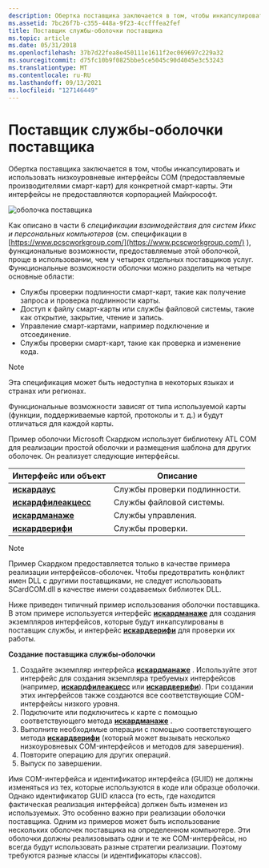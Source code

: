 ```yaml
---
description: Обертка поставщика заключается в том, чтобы инкапсулировать и использовать низкоуровневые интерфейсы COM (предоставляемые производителями смарт-карт) для конкретной смарт-карты. Эти интерфейсы не предоставляются корпорацией Майкрософт.
ms.assetid: 7bc26f7b-c355-448a-9f23-4ccfffea2fef
title: Поставщик службы-оболочки поставщика
ms.topic: article
ms.date: 05/31/2018
ms.openlocfilehash: 37b7d22fea8e450111e1611f2ec069697c229a32
ms.sourcegitcommit: d75fc10b9f0825bbe5ce5045c90d4045e3c53243
ms.translationtype: MT
ms.contentlocale: ru-RU
ms.lasthandoff: 09/13/2021
ms.locfileid: "127146449"
---
```

# <a name="vendor-wrapper-service-provider"></a>Поставщик службы-оболочки поставщика

Обертка поставщика заключается в том, чтобы инкапсулировать и использовать низкоуровневые интерфейсы COM (предоставляемые производителями смарт-карт) для конкретной смарт-карты. Эти интерфейсы не предоставляются корпорацией Майкрософт.

![оболочка поставщика](images/scspart1.png)

Как описано в части 6 *спецификации взаимодействия для систем Иккс и персональных компьютеров* (см. спецификации в [https://www.pcscworkgroup.com/](https://www.pcscworkgroup.com/) ), функциональные возможности, предоставляемые этой оболочкой, проще в использовании, чем у четырех отдельных поставщиков услуг. Функциональные возможности оболочки можно разделить на четыре основные области:

-   Службы проверки подлинности смарт-карт, такие как получение запроса и проверка подлинности карты.
-   Доступ к файлу смарт-карты или службы файловой системы, такие как открытие, закрытие, чтение и запись.
-   Управление смарт-картами, например подключение и отсоединение.
-   Службы проверки смарт-карт, такие как проверка и изменение кода.

> [!Note]  
> Эта спецификация может быть недоступна в некоторых языках и странах или регионах.

 

Функциональные возможности зависят от типа используемой карты (функции, поддерживаемые картой, протоколы и т. д.) и будут отличаться для каждой карты.

Пример оболочки Microsoft Скардком использует библиотеку ATL COM для реализации простой оболочки и размещения шаблона для других оболочек. Он реализует следующие интерфейсы.



| Интерфейс или объект                                     | Описание                         |
|---------------------------------------------------------|-------------------------------------|
| [**искардаус**](iscardauth.md)<br/>             | Службы проверки подлинности.<br/> |
| [**искардфилеакцесс**](iscardfileaccess.md)<br/> | Службы файловой системы.<br/>    |
| [**искардманаже**](iscardmanage.md)<br/>         | Службы управления.<br/>     |
| [**искардверифи**](iscardverify.md)<br/>         | Службы проверки.<br/>   |



 

> [!Note]  
> Пример Скардком предоставляется только в качестве примера реализации интерфейсов-оболочек. Чтобы предотвратить конфликт имен DLL с другими поставщиками, не следует использовать SCardCOM.dll в качестве имени создаваемых библиотек DLL.

 

Ниже приведен типичный пример использования оболочки поставщика. В этом примере используется интерфейс [**искардманаже**](iscardmanage.md) для создания экземпляров интерфейсов, которые будут инкапсулированы в поставщик службы, и интерфейс [**искардверифи**](iscardverify.md) для проверки их работы.

**Создание поставщика службы-оболочки**

1.  Создайте экземпляр интерфейса [**искардманаже**](iscardmanage.md) . Используйте этот интерфейс для создания экземпляра требуемых интерфейсов (например, [**искардфилеакцесс**](iscardfileaccess.md) или [**искардверифи**](iscardverify.md)). При создании этих интерфейсов также создаются все соответствующие COM-интерфейсы низкого уровня.
2.  Подключите или подключитесь к карте с помощью соответствующего метода [**искардманаже**](iscardmanage.md) .
3.  Выполните необходимые операции с помощью соответствующего метода [**искардверифи**](iscardverify.md) (который может вызывать несколько низкоуровневых COM-интерфейсов и методов для завершения).
4.  Повторите операцию для других операций.
5.  Выпуск по завершении.

Имя COM-интерфейса и идентификатор интерфейса (GUID) не должны изменяться из тех, которые используются в коде или образце оболочки. Однако идентификатор GUID класса (то есть, где находится фактическая реализация интерфейса) должен быть изменен из используемых. Это особенно важно при реализации оболочки поставщика. Одним из примеров может быть использование нескольких оболочек поставщика на определенном компьютере. Эти оболочки должны реализовывать одни и те же COM-интерфейсы, но всегда будут использовать разные стратегии реализации. Поэтому требуются разные классы (и идентификаторы классов).

 

 




